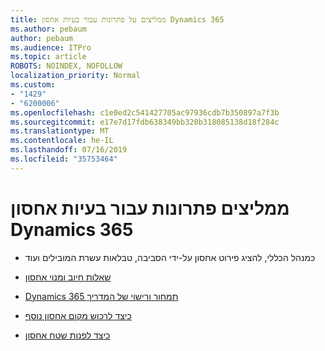 ```yaml
---
title: ממליצים על פתרונות עבור בעיות אחסון Dynamics 365
ms.author: pebaum
author: pebaum
ms.audience: ITPro
ms.topic: article
ROBOTS: NOINDEX, NOFOLLOW
localization_priority: Normal
ms.custom:
- "1429"
- "6200006"
ms.openlocfilehash: c1e0ed2c541427705ac97936cdb7b350897a7f3b
ms.sourcegitcommit: e17e7d17fdb638349bb320b318085138d18f284c
ms.translationtype: MT
ms.contentlocale: he-IL
ms.lasthandoff: 07/16/2019
ms.locfileid: "35753464"
---
```

# <a name="recommend-solutions-for-dynamics-365-storage-issues"></a>ממליצים פתרונות עבור בעיות אחסון Dynamics 365

* כמנהל הכללי, להציג פירוט אחסון על-ידי הסביבה, טבלאות עשרת המובילים ועוד

* [שאלות חיוב ומנוי אחסון](https://docs.microsoft.com/dynamics365/customer-engagement/admin/contact-information-microsoft-dynamics-365-online-billing-support)

* [Dynamics 365 תמחור ורישוי של המדריך](https://dynamics.microsoft.com/pricing/)

* [כיצד לרכוש מקום אחסון נוסף](https://docs.microsoft.com/en-us/dynamics365/customer-engagement/admin/manage-storage#add-storage-to-dynamics-365-online)

* [כיצד לפנות שטח אחסון](https://docs.microsoft.com/dynamics365/customer-engagement/admin/free-storage-space)
